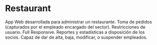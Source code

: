 # Restaurant
App Web desarrollada para administrar un restaurante. Toma de pedidos (capturados por el empleado encargado del sector). Restricciones de usuario. Full Responsive. Reportes y estadísticas a disposición de los socios. Capaz de dar de alta, baja, modificar, o suspender empleados.
